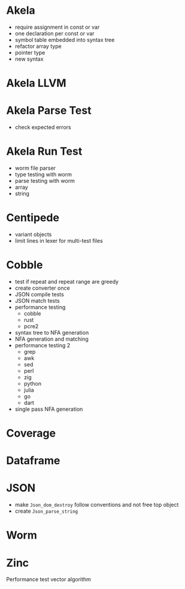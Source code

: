 # Akela
* require assignment in const or var
* one declaration per const or var
* symbol table embedded into syntax tree
* refactor array type
* pointer type
* new syntax

# Akela LLVM

# Akela Parse Test
* check expected errors

# Akela Run Test
* worm file parser
* type testing with worm
* parse testing with worm
* array
* string

# Centipede
* variant objects
* limit lines in lexer for multi-test files

# Cobble
* test if repeat and repeat range are greedy
* create converter once
* JSON compile tests
* JSON match tests
* performance testing
    * cobble
    * rust
    * pcre2
* syntax tree to NFA generation
* NFA generation and matching
* performance testing 2
    * grep
    * awk
    * sed
    * perl
    * zig
    * python
    * julia
    * go
    * dart
* single pass NFA generation

# Coverage

# Dataframe

# JSON
* make `Json_dom_destroy` follow conventions and not free top object
* create `Json_parse_string`

# Worm

# Zinc
Performance test vector algorithm